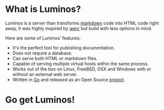 # What is Luminos?

Luminos is a server than transforms [markdown][3] code into HTML code right away, it was highly inspired by [werc][1] but build with less options in mind.

Here are some of Luminos' features:

* It's the perfect tool for publishing documentation.
* Does not require a database.
* Can serve both HTML or markdown files.
* Capable of serving multiple virtual hosts within the same process.
* Works out of the box on Linux, FreeBSD, OSX and Windows with or without an external web server.
* Written in [Go][2] and released as an Open Source [project][4].

[1]: http://werc.cat-v.org
[2]: http://golang.org
[3]: http://daringfireball.net/projects/markdown/
[4]: /source-code

# Go get Luminos!
